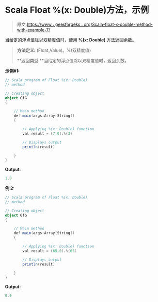 # Scala Float %(x: Double)方法，示例

> 原文:[https://www . geesforgeks . org/Scala-float-x-double-method-with-example-7/](https://www.geeksforgeeks.org/scala-float-x-double-method-with-example-7/)

当给定的浮点值除以双精度值时，使用 **%(x: Double)** 方法返回余数。

> **方法定义:** (Float_Value)。%(双精度值)
> 
> **返回类型:**当给定的浮点值除以双精度值时，返回余数。

**示例#1:**

```scala
// Scala program of Float %(x: Double)
// method

// Creating object
object GfG
{ 

    // Main method
    def main(args:Array[String])
    {

        // Applying %(x: Double) function
        val result = (7.0).%(3)

        // Displays output
        println(result)

    }
} 
```

**Output:**

```scala
1.0

```

**例 2:**

```scala
// Scala program of Float %(x: Double)
// method

// Creating object
object GfG
{ 

    // Main method
    def main(args:Array[String])
    {

        // Applying %(x: Double) function
        val result = (65.0).%(65)

        // Displays output
        println(result)

    }
} 
```

**Output:**

```scala
0.0

```